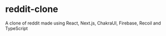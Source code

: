 # reddit-clone
A clone of reddit made using React, Next.js, ChakraUI, Firebase, Recoil and TypeScript

